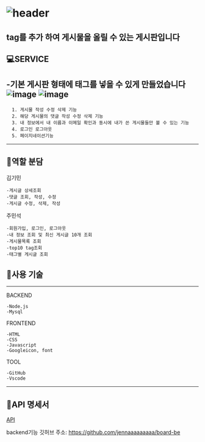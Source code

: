 # ![header](https://capsule-render.vercel.app/api?type=wave&color=#EADFF2&height=300&section=header&text=태그형%20게시판&fontSize=50)
tag를 추가 하여 게시물을 올릴 수 있는 게시판입니다
---

## 💻SERVICE

-기본 게시판 형태에 태그를 넣을 수 있게 만들었습니다
![image](https://user-images.githubusercontent.com/111362623/220508372-4e4f1222-0835-4071-9006-e0ed374256a7.png)
![image](https://user-images.githubusercontent.com/111362623/220508417-758dc7f4-de95-4628-b766-6c070396dc3f.png)
---
```
  1. 게시물 작성 수정 삭제 기능
  2. 해당 게시물의 댓글 작성 수정 삭제 기능
  3. 내 정보에서 내 이름과 이메일 확인과 동시에 내가 쓴 게시물들만 볼 수 있는 기능
  4. 로그인 로그아웃
  5. 페이지네이션기능
```
___

## 👤역할 분담

김기민
```
-게시글 상세조회
-댓글 조회, 작성, 수정
-게시글 수정, 삭제, 작성
```

주민석
```
-회원가입, 로그인, 로그아웃
-내 정보 조회 및 최신 게시글 10개 조회
-게시물목록 조회
-top10 tag조회
-태그별 게시글 조회
```

## 🔧사용 기술
---
BACKEND
```
-Node.js
-Mysql
```
FRONTEND
```
-HTML
-CSS
-Javascript
-Googleicon, font
```
TOOL
```
-GitHub
-Vscode
```

___

## 📜API 명세서
[API](https://www.notion.so/API-81407027de3049de951c36b8036a6668)

backend기능 깃허브 주소: https://github.com/jennaaaaaaaaa/board-be
